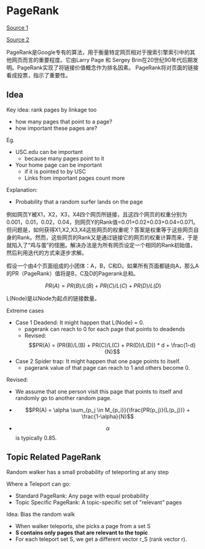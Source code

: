 # PageRank

[Source 1](https://wizardforcel.gitbooks.io/dm-algo-top10/content/pagerank.html)

[Source 2](https://zhangyi.gitbooks.io/spark-in-action/content/chapter2/pagerank.html)

PageRank是Google专有的算法，用于衡量特定网页相对于搜索引擎索引中的其他网页而言的重要程度。它由Larry Page 和 Sergey Brin在20世纪90年代后期发明。PageRank实现了将链接价值概念作为排名因素。
PageRank将对页面的链接看成投票，指示了重要性。

## Idea

Key idea: rank pages by linkage too

- how many pages that point to a page?
- how important these pages are?

Eg.

- USC.edu can be important
    - because many pages point to it
- Your home page can be important
    - if it is pointed to by USC
    - Links from important pages count more

Explanation:

- Probability that a random surfer lands on the page

例如网页Y被X1，X2，X3，X4四个网页所链接，且这四个网页的权重分别为0.001，0.01，0.02，0.04，则网页Y的Rank值=0.01+0.02+0.03+0.04=0.071。但问题是，如何获得X1,X2,X3,X4这些网页的权重呢？答案是权重等于这些网页自身的Rank。然而，这些网页的Rank又是通过链接它的网页的权重计算而来，于是就陷入了“鸡与蛋”的怪圈。解决办法是为所有网页设定一个相同的Rank初始值，然后利用迭代的方式来逐步求解。

假设一个由4个页面组成的小团体：A，B，C和D。如果所有页面都链向A，那么A的PR（PageRank）值将是B，C及D的Pagerank总和。

$$PR(A) = PR(B)/L(B) + PR(C)/L(C) + PR(D)/L(D)$$

L(Node)是以Node为起点的链接数量。

Extreme cases
- Case 1 Deadend: It might happen that L(Node) = 0.
    - pagerank can reach to 0 for each page that points to deadends
    - Revised: $$PR(A) = (PR(B)/L(B) + PR(C)/L(C) + PR(D)/L(D)) * d + \frac{1-d}{N}$$
- Case 2 Spider trap: It might happen that one page points to itself.
    - pagerank value of that page can reach to 1 and others become 0.

Revised:

- We assume that one person visit this page that points to itself and randomly go to another random page.

- $$PR(A) = \alpha \sum_{p_j \in M_{p_i}}{\frac{PR(p_j)}{L(p_j)}} + \frac{1-\alpha}{N}$$

- $$\alpha$$ is typically 0.85.


## Topic Related PageRank

Random walker has a small probability of teleporting at any step

Where a Teleport can go:

- Standard PageRank: Any page with equal probability
- Topic Specific PageRank: A topic-specific set of "relevant" pages

Idea: Bias the random walk

- When walker teleports, she picks a page from a set S
- **S contains only pages that are relevant to the topic**
- For each teleport set S, we get a different vector r_S (rank vector r).



